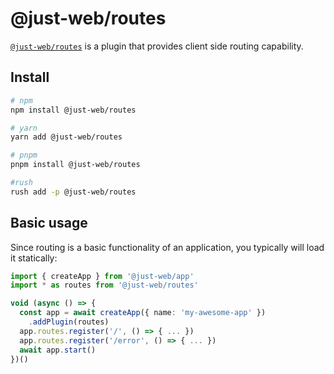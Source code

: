 # @just-web/routes

[`@just-web/routes`] is a plugin that provides client side routing capability.

## Install

```sh
# npm
npm install @just-web/routes

# yarn
yarn add @just-web/routes

# pnpm
pnpm install @just-web/routes

#rush
rush add -p @just-web/routes
```

## Basic usage

Since routing is a basic functionality of an application,
you typically will load it statically:

```ts
import { createApp } from '@just-web/app'
import * as routes from '@just-web/routes'

void (async () => {
  const app = await createApp({ name: 'my-awesome-app' })
    .addPlugin(routes)
  app.routes.register('/', () => { ... })
  app.routes.register('/error', () => { ... })
  await app.start()
})()

```

[`@just-web/routes`]: https://github.com/justland/just-web/tree/main/plugins/routes
